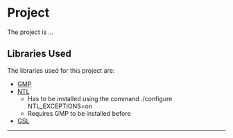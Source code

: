 # Project
The project is ...

## Libraries Used
The libraries used for this project are:
- [GMP](https://gmplib.org/manual/)
- [NTL](https://libntl.org/doc/tour.html) 
  - Has to be installed using the command ./configure NTL_EXCEPTIONS=on
  - Requires GMP to be installed before
- [GSL](https://www.gnu.org/software/gsl/)
---
